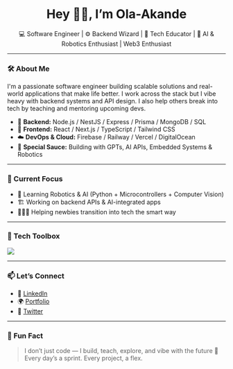 <h1 align="center">Hey 👋🏽, I’m Ola-Akande</h1>

<p align="center">
  💻 Software Engineer | ⚙️ Backend Wizard | 🚀 Tech Educator | 🤖 AI & Robotics Enthusiast | Web3 Enthusiast
</p>

---

### 🛠 About Me

I'm a passionate software engineer building scalable solutions and real-world applications that make life better. I work across the stack but I vibe heavy with backend systems and API design. I also help others break into tech by teaching and mentoring upcoming devs.

- 🔧 **Backend:** Node.js / NestJS / Express / Prisma / MongoDB / SQL
- 🎨 **Frontend:** React / Next.js / TypeScript / Tailwind CSS
- ☁️ **DevOps & Cloud:** Firebase / Railway / Vercel / DigitalOcean
- 📡 **Special Sauce:** Building with GPTs, AI APIs, Embedded Systems & Robotics

---

### 🚀 Current Focus

- 🧠 Learning Robotics & AI (Python + Microcontrollers + Computer Vision)
- 🏗️ Working on backend APIs & AI-integrated apps
- 👨🏽‍🏫 Helping newbies transition into tech the smart way

---

### 🔧 Tech Toolbox

<p>
  <img src="https://skillicons.dev/icons?i=js,ts,react,nextjs,nodejs,express,nestjs,mongodb,sqlite,prisma,tailwind,firebase,vercel,docker,python,git" />
</p>

---

### 📫 Let’s Connect

- 💼 [LinkedIn](#)
- 🌍 [Portfolio](#)
- 🧵 [Twitter](#)

---

### 🧩 Fun Fact

> I don’t just code — I build, teach, explore, and vibe with the future 🔮  
> Every day’s a sprint. Every project, a flex.

